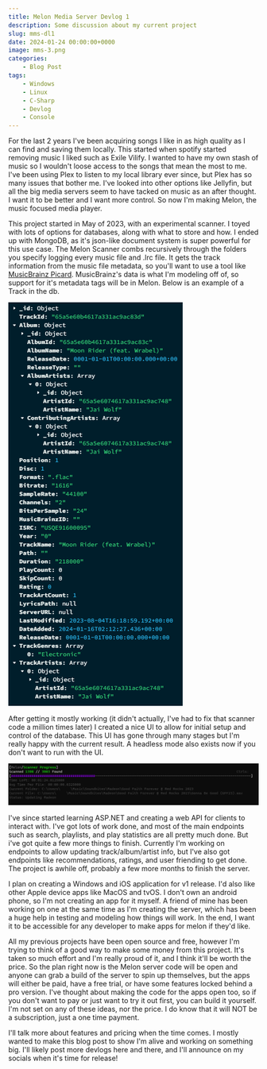 ```yaml
---
title: Melon Media Server Devlog 1
description: Some discussion about my current project
slug: mms-dl1
date: 2024-01-24 00:00:00+0000
image: mms-3.png
categories:
    - Blog Post
tags:
    - Windows
    - Linux
    - C-Sharp
    - Devlog
    - Console
---
```


For the last 2 years I've been acquiring songs I like in as high quality as I can find and saving them locally. This started when spotify started removing music I liked such as Exile Vilify. I wanted to have my own stash of music so I wouldn't loose access to the songs that mean the most to me. I've been using Plex to listen to my local library ever since, but Plex has so many issues that bother me. I've looked into other options like Jellyfin, but all the big media servers seem to have tacked on music as an after thought. I want it to be better and I want more control. So now I'm making Melon, the music focused media player.

This project started in May of 2023, with an experimental scanner. I toyed with lots of options for databases, along with what to store and how. I ended up with MongoDB, as it's json-like document system is super powerful for this use case. The Melon Scanner combs recursively through the folders you specify logging every music file and .lrc file. It gets the track information from the music file metadata, so you'll want to use a tool like [MusicBrainz Picard](https://picard.musicbrainz.org/). MusicBrainz's data is what I'm modeling off of, so support for it's metadata tags will be in Melon. Below is an example of a Track in the db.

![A Track object from Melon's MongoDB databse](mms-1.png)

After getting it mostly working (it didn't actually, I've had to fix that scanner code a million times later) I created a nice UI to allow for initial setup and control of the database. This UI has gone through many stages but I'm really happy with the current result. A headless mode also exists now if you don't want to run with the UI.

![A screenshot of Melon's scanner progress view](mms-2.png)

I've since started learning ASP.NET and creating a web API for clients to interact with. I've got lots of work done, and most of the main endpoints such as search, playlists, and play statistics are all pretty much done. But i've got quite a few more things to finish. Currently I'm working on endpoints to allow updating track/album/artist info, but I've also got endpoints like recommendations, ratings, and user friending to get done. The project is awhile off, probably a few more months to finish the server.

I plan on creating a Windows and iOS application for v1 release. I'd also like other Apple device apps like MacOS and tvOS. I don't own an android phone, so I'm not creating an app for it myself. A friend of mine has been working on one at the same time as I'm creating the server, which has been a huge help in testing and modeling how things will work. In the end, I want it to be accessible for any developer to make apps for melon if they'd like.

All my previous projects have been open source and free, however I'm trying to think of a good way to make some money from this project. It's taken so much effort and I'm really proud of it, and I think it'll be worth the price. So the plan right now is the Melon server code will be open and anyone can grab a build of the server to spin up themselves, but the apps will either be paid, have a free trial, or have some features locked behind a pro version. I've thought about making the code for the apps open too, so if you don't want to pay or just want to try it out first, you can build it yourself. I'm not set on any of these ideas, nor the price. I do know that it will NOT be a subscription, just a one time payment.

I'll talk more about features and pricing when the time comes. I mostly wanted to make this blog post to show I'm alive and working on something big. I'll likely post more devlogs here and there, and I'll announce on my socials when it's time for release!
